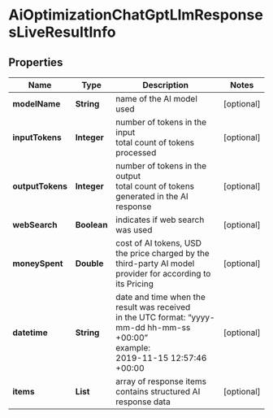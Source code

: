 # AiOptimizationChatGptLlmResponsesLiveResultInfo


## Properties

| Name | Type | Description | Notes |
|------------ | ------------- | ------------- | -------------|
**modelName** | **String** | name of the AI model used |[optional]|
**inputTokens** | **Integer** | number of tokens in the input<br>total count of tokens processed |[optional]|
**outputTokens** | **Integer** | number of tokens in the output<br>total count of tokens generated in the AI response |[optional]|
**webSearch** | **Boolean** | indicates if web search was used |[optional]|
**moneySpent** | **Double** | cost of AI tokens, USD<br>the price charged by the third-party AI model provider for according to its Pricing |[optional]|
**datetime** | **String** | date and time when the result was received<br>in the UTC format: “yyyy-mm-dd hh-mm-ss +00:00”<br>example:<br>2019-11-15 12:57:46 +00:00 |[optional]|
**items** | **List<AiOptimizationItem>** | array of response items<br>contains structured AI response data |[optional]|